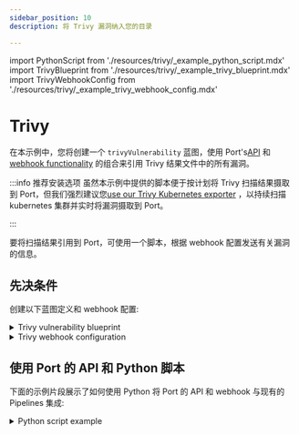 ```yaml
---
sidebar_position: 10
description: 将 Trivy 漏洞纳入您的目录

---
```


import PythonScript from './resources/trivy/_example_python_script.mdx'
import TrivyBlueprint from './resources/trivy/_example_trivy_blueprint.mdx'
import TrivyWebhookConfig from './resources/trivy/_example_trivy_webhook_config.mdx'

# Trivy

在本示例中，您将创建一个 `trivyVulnerability` 蓝图，使用 Port's[API](../../../api/api.md) 和[webhook functionality](../../webhook.md) 的组合来引用 Trivy 结果文件中的所有漏洞。

:::info  推荐安装选项 虽然本示例中提供的脚本便于按计划将 Trivy 扫描结果摄取到 Port，但我们强烈建议您[use our Trivy Kubernetes exporter](/build-your-software-catalog/sync-data-to-catalog/kubernetes/templates/trivy) ，以持续扫描 kubernetes 集群并实时将漏洞摄取到 Port。

:::

要将扫描结果引用到 Port，可使用一个脚本，根据 webhook 配置发送有关漏洞的信息。

## 先决条件

创建以下蓝图定义和 webhook 配置: 

<details>
<summary>Trivy vulnerability blueprint</summary>
<TrivyBlueprint/>
</details>

<details>
<summary>Trivy webhook configuration</summary>
<TrivyWebhookConfig/>

</details>

## 使用 Port 的 API 和 Python 脚本

下面的示例片段展示了如何使用 Python 将 Port 的 API 和 webhook 与现有的 Pipelines 集成: 

<details>
<summary>Python script example</summary>

<PythonScript/>

</details>